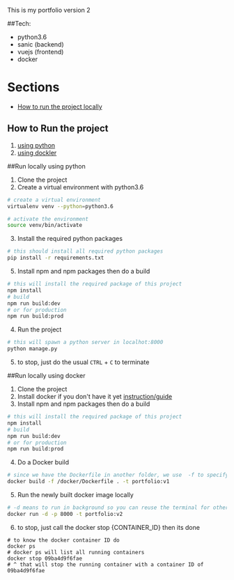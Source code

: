 This is my portfolio version 2

##Tech:
- python3.6
- sanic (backend)
- vuejs (frontend)
- docker

# Sections
- [How to run the project locally](#how-to-run-the-project)

## How to Run the project
1. [using python](#run-locally-using-python)
2. [using dockler](#run-locally-using-docker)

##Run locally using python
1. Clone the project
2. Create a virtual environment with python3.6
```sh
# create a virtual environment
virtualenv venv --python=python3.6

# activate the environment
source venv/bin/activate
```
3. Install the required python packages
```sh
# this should install all required python packages
pip install -r requirements.txt
```

5. Install npm and npm packages then do a build
```sh
# this will install the required package of this project
npm install
# build
npm run build:dev
# or for production
npm run build:prod
```
4. Run the project
```sh
# this will spawn a python server in localhot:8000
python manage.py
```
5. to stop, just do the usual `CTRL` + `C` to terminate

##Run locally using docker
1. Clone the project
2. Install docker if you don't have it yet [instruction/guide](https://docs.docker.com/get-started/#prepare-your-docker-environment)
3. Install npm and npm packages then do a build
```sh
# this will install the required package of this project
npm install
# build
npm run build:dev
# or for production
npm run build:prod
```
4. Do a Docker build
```sh
# since we have the Dockerfile in another folder, we use  -f to specify its location but still build from the root directory
docker build -f /docker/Dockerfile . -t portfolio:v1
```
5. Run the newly built docker image locally
```sh
# -d means to run in background so you can reuse the terminal for other stuff
docker run -d -p 8000 -t portfolio:v2
```
6. to stop, just call the docker stop {CONTAINER_ID} then its done
```
# to know the docker container ID do
docker ps
# docker ps will list all running containers
docker stop 09ba4d9f6fae
# ^ that will stop the running container with a container ID of 09ba4d9f6fae
```
